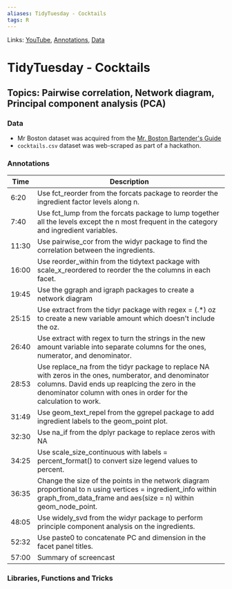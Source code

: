 ```yaml
---
aliases: TidyTuesday - Cocktails
tags: R 
---
```

Links: [YouTube](https://www.youtube.com/watch?v=EC0SVkFB2OU), [Annotations](https://github.com/dgrtwo/data-screencasts/tree/master/screencast-annotations#cocktails), [Data](https://github.com/rfordatascience/tidytuesday/blob/master/data/2020/2020-05-26/readme.md)

# TidyTuesday - Cocktails
## Topics: Pairwise correlation, Network diagram, Principal component analysis (PCA)

### Data
* Mr Boston dataset was acquired from the [Mr. Boston Bartender's Guide](http://swizzle.ru/uploads/article_file/17/mr_boston.pdf)
* `cocktails.csv` dataset was web-scraped as part of a hackathon.

### Annotations
| Time  | Description                                                                                                                                                                                                                 |
|-------|-----------------------------------------------------------------------------------------------------------------------------------------------------------------------------------------------------------------------------|
| 6:20  | Use fct_reorder from the forcats package to reorder the ingredient factor levels along n.                                                                                                                                   |
| 7:40  | Use fct_lump from the forcats package to lump together all the levels except the n most frequent in the category and ingredient variables.                                                                                  |
| 11:30 | Use pairwise_cor from the widyr package to find the correlation between the ingredients.                                                                                                                                    |
| 16:00 | Use reorder_within from the tidytext package with scale_x_reordered to reorder the the columns in each facet.                                                                                                               |
| 19:45 | Use the ggraph and igraph packages to create a network diagram                                                                                                                                                              |
| 25:15 | Use extract from the tidyr package with regex = (\.\*) oz to create a new variable amount which doesn't include the oz.                                                                                                       |
| 26:40 | Use extract with regex to turn the strings in the new amount variable into separate columns for the ones, numerator, and denominator.                                                                                       |
| 28:53 | Use replace_na from the tidyr package to replace NA with zeros in the ones, numberator, and denominator columns. David ends up reaplcing the zero in the denominator column with ones in order for the calculation to work. |
| 31:49 | Use geom_text_repel from the ggrepel package to add ingredient labels to the geom_point plot.                                                                                                                               |
| 32:30 | Use na_if from the dplyr package to replace zeros with NA                                                                                                                                                                   |
| 34:25 | Use scale_size_continuous with labels = percent_format() to convert size legend values to percent.                                                                                                                          |
| 36:35 | Change the size of the points in the network diagram proportional to n using vertices = ingredient_info within graph_from_data_frame and aes(size = n) within geom_node_point.                                              |
| 48:05 | Use widely_svd from the widyr package to perform principle component analysis on the ingredients.                                                                                                                           |
| 52:32 | Use paste0 to concatenate PC and dimension in the facet panel titles.                                                                                                                                                       |
| 57:00 | Summary of screencast                                                                                                                                                                                                       |

### Libraries, Functions and Tricks

